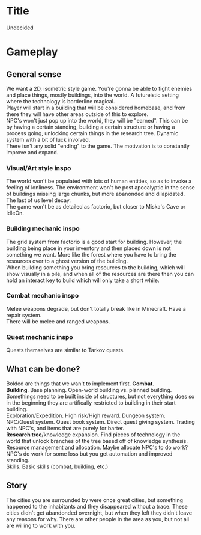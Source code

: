 # Title

Undecided

# Gameplay

## General sense

We want a 2D, isometric style game. You're gonna be able to fight enemies and place things, mostly buildings, into the world. A futureistic setting where the technology is borderline magical.\
Player will start in a building that will be considered homebase, and from there they will have other areas outside of this to explore.\
NPC's won't just pop up into the world, they will be "earned". This can be by having a certain standing, building a certain structure or having a process going, unlocking certain things in the research tree. Dynamic system with a bit of luck involved.\
There isn't any solid "ending" to the game. The motivation is to constantly improve and expand.

### Visual/Art style inspo

The world won't be populated with lots of human entities, so as to invoke a feeling of lonliness. The environment won't be post apocalyptic in the sense of buildings missing large chunks, but more abanonded and dilapidated. The last of us level decay.\
The game won't be as detailed as factorio, but closer to Miska's Cave or IdleOn.

### Building mechanic inspo

The grid system from factorio is a good start for building. However, the building being place in your inventory and then placed down is not something we want. More like the forest where you have to bring the resources over to a ghost version of the building.\
When building something you bring resources to the building, which will show visually in a pile, and when all of the resources are there then you can hold an interact key to build which will only take a short while.

### Combat mechanic inspo

Melee weapons degrade, but don't totally break like in Minecraft. Have a repair system.\
There will be melee and ranged weapons.

### Quest mechanic inspo

Quests themselves are similar to Tarkov quests.

## What can be done?

Bolded are things that we wan't to implement first.
**Combat**.\
**Building**. Base planning. Open-world building vs. planned building. Somethings need to be built inside of structures, but not everything does so in the beginning they are artifically restricted to building in their start building.\
Exploration/Expedition. High risk/High reward. Dungeon system.\
NPC/Quest system. Quest book system. Direct quest giving system. Trading with NPC's, and items that are purely for barter.\
**Research tree**/knowledge expansion. Find pieces of technology in the world that unlock branches of the tree based off of knowledge synthesis.\
Resource management and allocation. Maybe allocate NPC's to do work? NPC's do work for some loss but you get automation and improved standing.\
Skills. Basic skills (combat, building, etc.)

## Story

The cities you are surrounded by were once great cities, but something happened to the inhabitants and they disappeared without a trace. These cities didn't get abandonded overnight, but when they left they didn't leave any reasons for why. There are other people in the area as you, but not all are willing to work with you.
